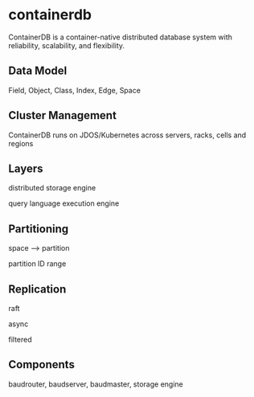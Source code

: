 # containerdb

ContainerDB is a container-native distributed database system with reliability, scalability, and flexibility. 

## Data Model

Field, Object, Class, Index, Edge, Space

## Cluster Management

ContainerDB runs on JDOS/Kubernetes across servers, racks, cells and regions

## Layers

distributed storage engine

query language execution engine

## Partitioning

space --> partition

partition ID range

## Replication

raft

async

filtered

## Components

baudrouter, baudserver, baudmaster, storage engine



